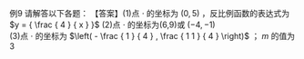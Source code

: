 例9 请解答以下各题： 【答案】(1)点 $\cdot$ 的坐标为 $( 0 , 5 )$ ，反比例函数的表达式为 $y = { \frac { 4 } { x } }$
(2)点 $\cdot$ 的坐标为(6,9)或 $( - 4 , - 1 )$   
(3)点 $\cdot$ 的坐标为 $\left( - \frac { 1 } { 4 } , \frac { 1 1 } { 4 } \right)$ ； $m$ 的值为 3

